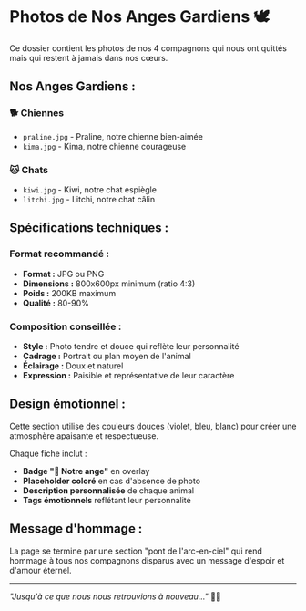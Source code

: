 # Photos de Nos Anges Gardiens 🕊️

Ce dossier contient les photos de nos 4 compagnons qui nous ont quittés mais qui restent à jamais dans nos cœurs.

## Nos Anges Gardiens :

### 🐕 **Chiennes**
- `praline.jpg` - Praline, notre chienne bien-aimée
- `kima.jpg` - Kima, notre chienne courageuse

### 🐱 **Chats**
- `kiwi.jpg` - Kiwi, notre chat espiègle
- `litchi.jpg` - Litchi, notre chat câlin

## Spécifications techniques :

### **Format recommandé :**
- **Format :** JPG ou PNG
- **Dimensions :** 800x600px minimum (ratio 4:3)
- **Poids :** 200KB maximum
- **Qualité :** 80-90%

### **Composition conseillée :**
- **Style :** Photo tendre et douce qui reflète leur personnalité
- **Cadrage :** Portrait ou plan moyen de l'animal
- **Éclairage :** Doux et naturel
- **Expression :** Paisible et représentative de leur caractère

## Design émotionnel :

Cette section utilise des couleurs douces (violet, bleu, blanc) pour créer une atmosphère apaisante et respectueuse.

Chaque fiche inclut :
- **Badge "👼 Notre ange"** en overlay
- **Placeholder coloré** en cas d'absence de photo
- **Description personnalisée** de chaque animal
- **Tags émotionnels** reflétant leur personnalité

## Message d'hommage :

La page se termine par une section "pont de l'arc-en-ciel" qui rend hommage à tous nos compagnons disparus avec un message d'espoir et d'amour éternel.

---

*"Jusqu'à ce que nous nous retrouvions à nouveau..."* 🌈💕